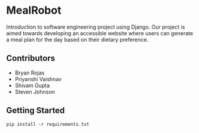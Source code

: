 # MealRobot
Introduction to software engineering project using Django. Our project is aimed towards developing an accessible website where users can generate a meal plan for the day based on their dietary preference.


## Contributors

* Bryan Rojas
* Priyanshi Vaishnav
* Shivam Gupta
* Steven Johnson

## Getting Started

```
pip install -r requirements.txt
```
